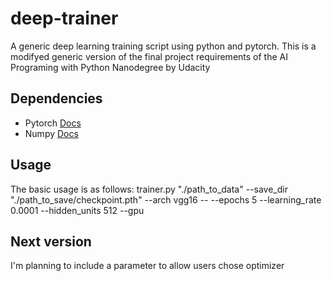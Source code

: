 # deep-trainer
A generic deep learning training script using python and pytorch. This is a modifyed generic version of the final project requirements of the AI Programing with Python Nanodegree by Udacity

## Dependencies
- Pytorch [Docs](https://pytorch.org/docs/stable/index.html)
- Numpy [Docs](https://docs.scipy.org/doc/)

## Usage
The basic usage is as follows:
trainer.py "./path_to_data" --save_dir "./path_to_save/checkpoint.pth" --arch vgg16 -- --epochs 5 --learning_rate 0.0001 --hidden_units 512  --gpu

## Next version
I'm planning to include a parameter to allow users chose optimizer

